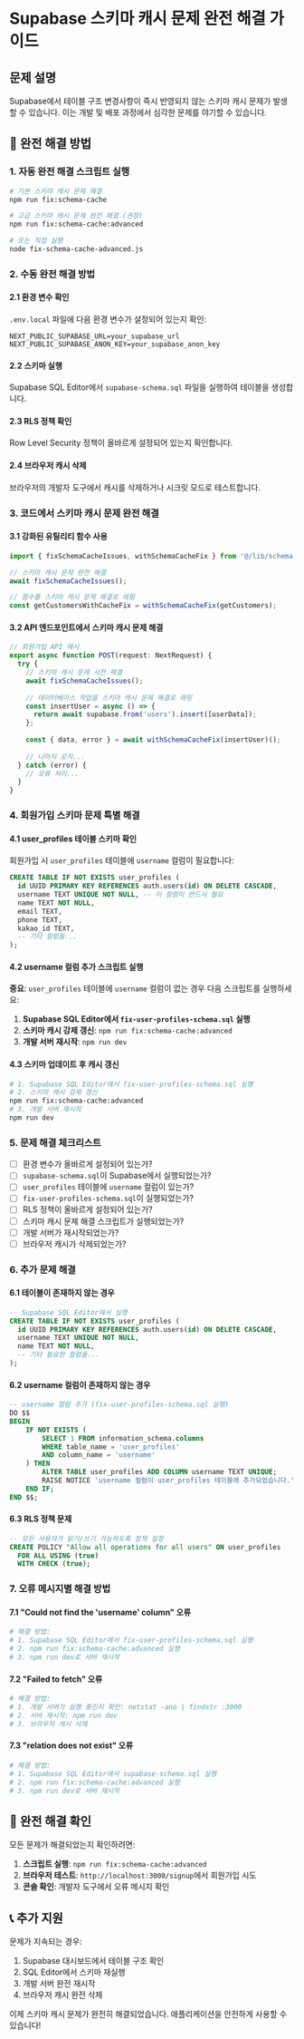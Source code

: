# Supabase 스키마 캐시 문제 완전 해결 가이드

## 문제 설명

Supabase에서 테이블 구조 변경사항이 즉시 반영되지 않는 스키마 캐시 문제가 발생할 수 있습니다. 이는 개발 및 배포 과정에서 심각한 문제를 야기할 수 있습니다.

## 🚀 완전 해결 방법

### 1. 자동 완전 해결 스크립트 실행

```bash
# 기본 스키마 캐시 문제 해결
npm run fix:schema-cache

# 고급 스키마 캐시 문제 완전 해결 (권장)
npm run fix:schema-cache:advanced

# 또는 직접 실행
node fix-schema-cache-advanced.js
```

### 2. 수동 완전 해결 방법

#### 2.1 환경 변수 확인
`.env.local` 파일에 다음 환경 변수가 설정되어 있는지 확인:

```env
NEXT_PUBLIC_SUPABASE_URL=your_supabase_url
NEXT_PUBLIC_SUPABASE_ANON_KEY=your_supabase_anon_key
```

#### 2.2 스키마 실행
Supabase SQL Editor에서 `supabase-schema.sql` 파일을 실행하여 테이블을 생성합니다.

#### 2.3 RLS 정책 확인
Row Level Security 정책이 올바르게 설정되어 있는지 확인합니다.

#### 2.4 브라우저 캐시 삭제
브라우저의 개발자 도구에서 캐시를 삭제하거나 시크릿 모드로 테스트합니다.

### 3. 코드에서 스키마 캐시 문제 완전 해결

#### 3.1 강화된 유틸리티 함수 사용

```typescript
import { fixSchemaCacheIssues, withSchemaCacheFix } from '@/lib/schema-utils';

// 스키마 캐시 문제 완전 해결
await fixSchemaCacheIssues();

// 함수를 스키마 캐시 문제 해결로 래핑
const getCustomersWithCacheFix = withSchemaCacheFix(getCustomers);
```

#### 3.2 API 엔드포인트에서 스키마 캐시 문제 해결

```typescript
// 회원가입 API 예시
export async function POST(request: NextRequest) {
  try {
    // 스키마 캐시 문제 사전 해결
    await fixSchemaCacheIssues();
    
    // 데이터베이스 작업을 스키마 캐시 문제 해결로 래핑
    const insertUser = async () => {
      return await supabase.from('users').insert([userData]);
    };
    
    const { data, error } = await withSchemaCacheFix(insertUser)();
    
    // 나머지 로직...
  } catch (error) {
    // 오류 처리...
  }
}
```

### 4. 회원가입 스키마 문제 특별 해결

#### 4.1 user_profiles 테이블 스키마 확인

회원가입 시 `user_profiles` 테이블에 `username` 컬럼이 필요합니다:

```sql
CREATE TABLE IF NOT EXISTS user_profiles (
  id UUID PRIMARY KEY REFERENCES auth.users(id) ON DELETE CASCADE,
  username TEXT UNIQUE NOT NULL, -- 이 컬럼이 반드시 필요
  name TEXT NOT NULL,
  email TEXT,
  phone TEXT,
  kakao_id TEXT,
  -- 기타 컬럼들...
);
```

#### 4.2 username 컬럼 추가 스크립트 실행

**중요**: `user_profiles` 테이블에 `username` 컬럼이 없는 경우 다음 스크립트를 실행하세요:

1. **Supabase SQL Editor에서 `fix-user-profiles-schema.sql` 실행**
2. **스키마 캐시 강제 갱신**: `npm run fix:schema-cache:advanced`
3. **개발 서버 재시작**: `npm run dev`

#### 4.3 스키마 업데이트 후 캐시 갱신

```bash
# 1. Supabase SQL Editor에서 fix-user-profiles-schema.sql 실행
# 2. 스키마 캐시 강제 갱신
npm run fix:schema-cache:advanced
# 3. 개발 서버 재시작
npm run dev
```

### 5. 문제 해결 체크리스트

- [ ] 환경 변수가 올바르게 설정되어 있는가?
- [ ] `supabase-schema.sql`이 Supabase에서 실행되었는가?
- [ ] `user_profiles` 테이블에 `username` 컬럼이 있는가?
- [ ] `fix-user-profiles-schema.sql`이 실행되었는가?
- [ ] RLS 정책이 올바르게 설정되어 있는가?
- [ ] 스키마 캐시 문제 해결 스크립트가 실행되었는가?
- [ ] 개발 서버가 재시작되었는가?
- [ ] 브라우저 캐시가 삭제되었는가?

### 6. 추가 문제 해결

#### 6.1 테이블이 존재하지 않는 경우
```sql
-- Supabase SQL Editor에서 실행
CREATE TABLE IF NOT EXISTS user_profiles (
  id UUID PRIMARY KEY REFERENCES auth.users(id) ON DELETE CASCADE,
  username TEXT UNIQUE NOT NULL,
  name TEXT NOT NULL,
  -- 기타 필요한 컬럼들...
);
```

#### 6.2 username 컬럼이 존재하지 않는 경우
```sql
-- username 컬럼 추가 (fix-user-profiles-schema.sql 실행)
DO $$
BEGIN
    IF NOT EXISTS (
        SELECT 1 FROM information_schema.columns 
        WHERE table_name = 'user_profiles' 
        AND column_name = 'username'
    ) THEN
        ALTER TABLE user_profiles ADD COLUMN username TEXT UNIQUE;
        RAISE NOTICE 'username 컬럼이 user_profiles 테이블에 추가되었습니다.';
    END IF;
END $$;
```

#### 6.3 RLS 정책 문제
```sql
-- 모든 사용자가 읽기/쓰기 가능하도록 정책 설정
CREATE POLICY "Allow all operations for all users" ON user_profiles
  FOR ALL USING (true)
  WITH CHECK (true);
```

### 7. 오류 메시지별 해결 방법

#### 7.1 "Could not find the 'username' column" 오류
```bash
# 해결 방법:
# 1. Supabase SQL Editor에서 fix-user-profiles-schema.sql 실행
# 2. npm run fix:schema-cache:advanced 실행
# 3. npm run dev로 서버 재시작
```

#### 7.2 "Failed to fetch" 오류
```bash
# 해결 방법:
# 1. 개발 서버가 실행 중인지 확인: netstat -ano | findstr :3000
# 2. 서버 재시작: npm run dev
# 3. 브라우저 캐시 삭제
```

#### 7.3 "relation does not exist" 오류
```bash
# 해결 방법:
# 1. Supabase SQL Editor에서 supabase-schema.sql 실행
# 2. npm run fix:schema-cache:advanced 실행
# 3. npm run dev로 서버 재시작
```

## 🎯 완전 해결 확인

모든 문제가 해결되었는지 확인하려면:

1. **스크립트 실행**: `npm run fix:schema-cache:advanced`
2. **브라우저 테스트**: `http://localhost:3000/signup`에서 회원가입 시도
3. **콘솔 확인**: 개발자 도구에서 오류 메시지 확인

## 📞 추가 지원

문제가 지속되는 경우:

1. Supabase 대시보드에서 테이블 구조 확인
2. SQL Editor에서 스키마 재실행
3. 개발 서버 완전 재시작
4. 브라우저 캐시 완전 삭제

이제 스키마 캐시 문제가 완전히 해결되었습니다. 애플리케이션을 안전하게 사용할 수 있습니다!
